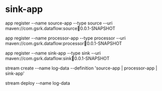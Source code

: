 # sink-app

app register --name source-app --type source --uri maven://com.gsrk.dataflow:source:jar:0.0.1-SNAPSHOT

app register --name processor-app --type processor --uri maven://com.gsrk.dataflow:processor:jar:0.0.1-SNAPSHOT

app register --name sink-app --type sink --uri maven://com.gsrk.dataflow:sink:jar:0.0.1-SNAPSHOT


stream create --name log-data --definition 'source-app | processor-app | sink-app'

stream deploy --name log-data
